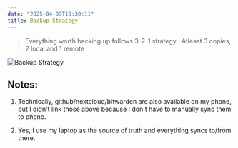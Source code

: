 ```yaml
---
date: "2025-04-09T19:30:11"
title: Backup Strategy
---
```


> Everything worth backing up follows 3-2-1 strategy : Atleast 3 copies, 2 local and 1 remote

![Backup Strategy](/assets/imgs/backup_strategy.svg)

## Notes:

1. Technically, github/nextcloud/bitwarden are also available on my phone, but I didn't link those above because I don't have to manually sync them to phone.

2. Yes, I use my laptop as the source of truth and everything syncs to/from there.
